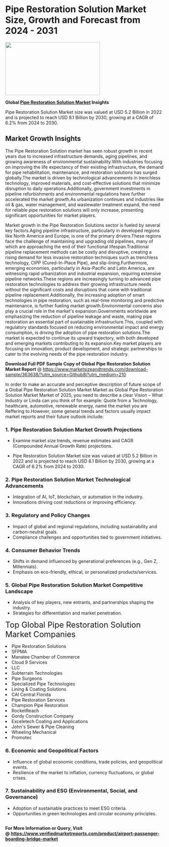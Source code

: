 <H1>Pipe Restoration Solution Market Size, Growth and Forecast from 2024 - 2031</H1><img class="aligncenter size-medium wp-image-584254" src="https://thirdeyenews.in/wp-content/uploads/2024/09/Global-Market-Research-300x168.jpeg" alt="" width="300" height="168" /><p><strong>Global&nbsp;<a href="https://www.marketsizeandtrends.com/download-sample/363638/?utm_source=Github8j?utm_medium=210">Pipe Restoration Solution Market</a> Insights</strong></p><p>Pipe Restoration Solution Market size was valued at USD 5.2 Billion in 2022 and is projected to reach USD 8.1 Billion by 2030, growing at a CAGR of 6.2% from 2024 to 2030.</p><p><h2>Market Growth Insights</h2> <p>The Pipe Restoration Solution market has seen robust growth in recent years due to increased infrastructure demands, aging pipelines, and growing awareness of environmental sustainability.With industries focusing on improving the life expectancy of their existing infrastructure, the demand for pipe rehabilitation, maintenance, and restoration solutions has surged globally.The market is driven by technological advancements in trenchless technology, improved materials, and cost-effective solutions that minimize disruption to daily operations.Additionally, government investments in pipeline refurbishments and environmental regulations have further accelerated the market growth.As urbanization continues and industries like oil & gas, water management, and wastewater treatment expand, the need for reliable pipe restoration solutions will only increase, presenting significant opportunities for market players.</p> <p>Market growth in the Pipe Restoration Solutions sector is fueled by several key factors.Aging pipeline infrastructure, particularly in developed regions like North America and Europe, is one of the primary drivers.These regions face the challenge of maintaining and upgrading old pipelines, many of which are approaching the end of their functional lifespan.Traditional pipeline replacement methods can be costly and disruptive, creating a rising demand for less invasive restoration techniques such as trenchless technology, CIPP (Cured-In-Place Pipe), and slip-lining.Furthermore, emerging economies, particularly in Asia-Pacific and Latin America, are witnessing rapid urbanization and industrial expansion, requiring extensive pipeline networks.These regions are increasingly turning to advanced pipe restoration technologies to address their growing infrastructure needs without the significant costs and disruptions that come with traditional pipeline replacement.Additionally, the increasing adoption of smart technologies in pipe restoration, such as real-time monitoring and predictive maintenance, is further fueling market growth.Environmental concerns also play a crucial role in the market's expansion.Governments worldwide are emphasizing the reduction of pipeline leakage and waste, making pipe restoration an essential part of sustainable infrastructure.This, coupled with regulatory standards focused on reducing environmental impact and energy consumption, is driving the adoption of pipe restoration solutions.The market is expected to continue its upward trajectory, with both developed and emerging markets contributing to its expansion.Key market players are focusing on innovation, product development, and strategic partnerships to cater to the evolving needs of the pipe restoration industry.</p><p><span class=""><strong>Download Full PDF Sample Copy of Global Pipe Restoration Solution Market Report</strong> @ <a href="https://www.marketsizeandtrends.com/download-sample/363638/?utm_source=Github8j?utm_medium=210" target="_blank">https://www.marketsizeandtrends.com/download-sample/363638/?utm_source=Github8j?utm_medium=210</a></span></p><p>In order to make an accurate and perceptive description of future scope of a Global&nbsp;Pipe Restoration Solution Market Market as Global&nbsp;Pipe Restoration Solution Market Market of 2025, you need to describe a clear Vision &ndash; What Industry or Linda can you think of for example: Quote from a Technology, healthcare, automotive, renewable energy, name the market you are Reffering to.However, some general trends and factors usually impact market reports and their future outlook include:</p><h3>1.&nbsp;<strong>Pipe Restoration Solution Market Growth Projections</strong></h3><ul><li>Examine market size trends, revenue estimates and CAGR (Compounded Annual Growth Rate) projections.</li><li><p>Pipe Restoration Solution Market size was valued at USD 5.2 Billion in 2022 and is projected to reach USD 8.1 Billion by 2030, growing at a CAGR of 6.2% from 2024 to 2030.</p></li></ul><h3>2.&nbsp;<strong>Pipe Restoration Solution Market Technological Advancements</strong></h3><ul><li>Integration of AI, IoT, blockchain, or automation in the industry.</li><li>Innovations driving cost reductions or improving efficiency.</li></ul><h3>3.&nbsp;<strong>Regulatory and Policy Changes</strong></h3><ul><li>Impact of global and regional regulations, including sustainability and carbon-neutral goals.</li><li>Compliance challenges and opportunities tied to government initiatives.</li></ul><h3>4.&nbsp;<strong>Consumer Behavior Trends</strong></h3><ul><li>Shifts in demand influenced by generational preferences (e.g., Gen Z, Millennials).</li><li>Emphasis on eco-friendly, ethical, or personalized products/services.</li></ul><h3>5.&nbsp;<strong>Global Pipe Restoration Solution Market Competitive Landscape</strong></h3><ul><li>Analysis of key players, new entrants, and partnerships shaping the industry.</li><li>Strategies for differentiation and market penetration.</li></ul><p data-pm-slice="1 1 []"><span style="color: inherit; font-family: inherit; font-size: 25px;">Top Global Pipe Restoration Solution Market Companies</span></p><div class="" data-test-id=""><p><li>Pipe Restoration Solutions</li><li> SFPMA</li><li> Manatee Chamber of Commerce</li><li> Cloud 9 Services</li><li> LLC</li><li> Subterrain Technologies</li><li> Pipe Surgeons</li><li> Specialized Pipe Technologies</li><li> Lining & Coating Solutions</li><li> CAI Central Florida</li><li> Pipe Restoration Services</li><li> Champion Pipe Restoration</li><li> RocketReach</li><li> Gordy Construction Company</li><li> Exceletech Coating and Applications</li><li> John's Sewer & Pipe Cleaning</li><li> Wheeling Mechanical</li><li> Promotec</li></p></div><h3>6.&nbsp;<strong>Economic and Geopolitical Factors</strong></h3><ul><li>Influence of global economic conditions, trade policies, and geopolitical events.</li><li>Resilience of the market to inflation, currency fluctuations, or global crises.</li></ul><h3>7.&nbsp;<strong>Sustainability and ESG (Environmental, Social, and Governance)</strong></h3><ul><li>Adoption of sustainable practices to meet ESG criteria.</li><li>Opportunities in green technologies and circular economy principles.</li></ul><h2><strong style="font-size: 14px;">For More Information or Query, Visit @&nbsp;</strong><a style="background-color: #ffffff; font-size: 14px;" href="https://www.marketsizeandtrends.com/report/pipe-restoration-solution-market/" target="_blank">https://www.verifiedmarketreports.com/product/airport-passenger-boarding-bridge-market</a></h2>
